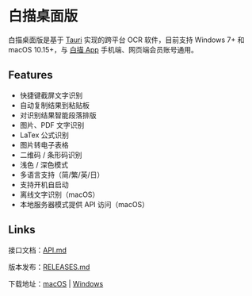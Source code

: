 # 白描桌面版

白描桌面版是基于 [Tauri](https://github.com/tauri-apps/tauri) 实现的跨平台 OCR 软件，目前支持 Windows 7+ 和 macOS 10.15+，与 [白描 App](https://baimiao.uzero.cn/) 手机端、网页端会员账号通用。

## Features

- 快捷键截屏文字识别
- 自动复制结果到粘贴板
- 对识别结果智能段落排版
- 图片、PDF 文字识别
- LaTex 公式识别
- 图片转电子表格
- 二维码 / 条形码识别
- 浅色 / 深色模式
- 多语言支持（简/繁/英/日）
- 支持开机自启动
- 离线文字识别（macOS）
- 本地服务器模式提供 API 访问（macOS）



## Links

接口文档：[API.md](API.md)

版本发布：[RELEASES.md](RELEASES.md)

下载地址：[macOS](https://cdn.desktop.baimiaoapp.com/updater/download/latest/baimiao_universal.dmg) | [Windows](https://cdn.desktop.baimiaoapp.com/updater/download/latest/baimiao.msi)
